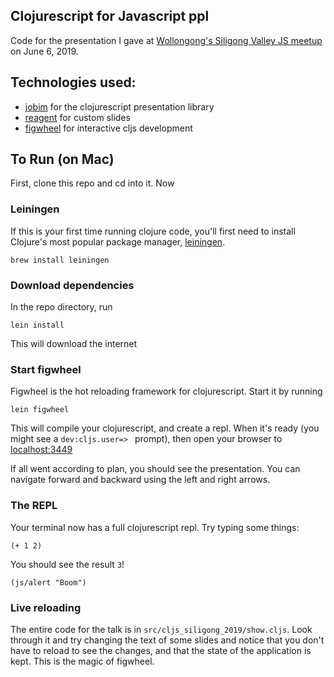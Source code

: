 ## Clojurescript for Javascript ppl

Code for the presentation I gave at [Wollongong's Siligong Valley JS meetup](https://www.meetup.com/SiligongValley/events/260356994/) on June 6, 2019.

## Technologies used:

- [jobim](https://github.com/MysteryMachine/jobim) for the clojurescript presentation library
- [reagent](https://reagent-project.github.io/) for custom slides
- [figwheel](https://figwheel.org/) for interactive cljs development

## To Run (on Mac)

First, clone this repo and cd into it. Now

### Leiningen

If this is your first time running clojure code, you'll first need to install Clojure's most popular package manager, [leiningen](https://leiningen.org/).

```
brew install leiningen
```

### Download dependencies

In the repo directory, run

```
lein install
```

This will download the internet

### Start figwheel

Figwheel is the hot reloading framework for clojurescript. Start it by running

```
lein figwheel
```

This will compile your clojurescript, and create a repl. When it's ready (you might see a `dev:cljs.user=> ` prompt), then open your browser to [localhost:3449](http://localhost:3449)

If all went according to plan, you should see the presentation. You can navigate forward and backward using the left and right arrows.

### The REPL

Your terminal now has a full clojurescript repl. Try typing some things:

```
(+ 1 2)
```

You should see the result `3`!

```
(js/alert "Boom")
```

### Live reloading

The entire code for the talk is in `src/cljs_siligong_2019/show.cljs`. Look through it and try changing the text of some slides and notice that you don't have to reload to see the changes, and that the state of the application is kept. This is the magic of figwheel.
